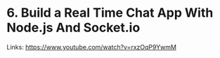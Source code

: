 # 6. Build a Real Time Chat App With Node.js And Socket.io

Links: https://www.youtube.com/watch?v=rxzOqP9YwmM